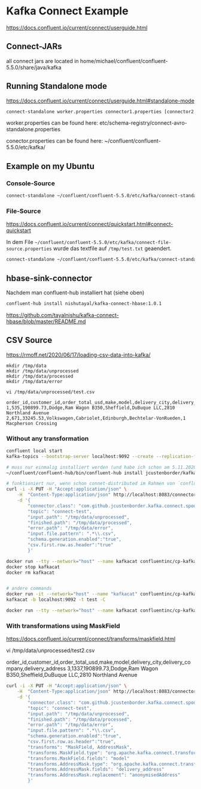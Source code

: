 # Kafka Connect Example
https://docs.confluent.io/current/connect/userguide.html

## Connect-JARs
all connect jars are located in home/michael/confluent/confluent-5.5.0/share/java/kafka

## Running Standalone mode
https://docs.confluent.io/current/connect/userguide.html#standalone-mode

```bash
connect-standalone worker.properties connector1.properties [connector2.properties connector3.properties ...]
```

worker.properties can be found here:
etc/schema-registry/connect-avro-standalone.properties

conector.properties can be found here:
~/confluent/confluent-5.5.0/etc/kafka/


## Example on my Ubuntu


### Console-Source
```bash
connect-standalone ~/confluent/confluent-5.5.0/etc/kafka/connect-standalone.properties ~/confluent/confluent-5.5.0/etc/kafka/connect-console-source.properties
```


### File-Source
https://docs.confluent.io/current/connect/quickstart.html#connect-quickstart

In dem File `~/confluent/confluent-5.5.0/etc/kafka/connect-file-source.properties` wurde das textfile auf `/tmp/test.txt` geaendert.

```bash
connect-standalone ~/confluent/confluent-5.5.0/etc/kafka/connect-standalone.properties ~/confluent/confluent-5.5.0/etc/kafka/connect-file-source.properties
```



## hbase-sink-connector
Nachdem man confluent-hub installiert hat (siehe oben)

```bash
confluent-hub install nishutayal/kafka-connect-hbase:1.0.1
```
https://github.com/tayalnishu/kafka-connect-hbase/blob/master/README.md



## CSV Source
https://rmoff.net/2020/06/17/loading-csv-data-into-kafka/

```
mkdir /tmp/data
mkdir /tmp/data/unprocessed
mkdir /tmp/data/processed
mkdir /tmp/data/error

vi /tmp/data/unprocessed/test.csv 

order_id,customer_id,order_total_usd,make,model,delivery_city,delivery_company,delivery_address
1,535,190899.73,Dodge,Ram Wagon B350,Sheffield,DuBuque LLC,2810 Northland Avenue
2,671,33245.53,Volkswagen,Cabriolet,Edinburgh,Bechtelar-VonRueden,1 Macpherson Crossing
```

### Without any transformation
```bash
confluent local start
kafka-topics --bootstrap-server localhost:9092 --create --replication-factor 1 --partitions 1 --topic connect-test

# muss nur einmalig installiert werden (und habe ich schon am 5.11.2020 gemacht)
~/confluent/confluent-hub/bin/confluent-hub install jcustenborder/kafka-connect-spooldir:2.0.46

# funktioniert nur, wenn schon connet-distributed im Rahmen von `confluent local start` gestartet wurde
curl -i -X PUT -H "Accept:application/json" \
    -H  "Content-Type:application/json" http://localhost:8083/connectors/source-csv-spooldir-00/config \
    -d '{
        "connector.class": "com.github.jcustenborder.kafka.connect.spooldir.SpoolDirCsvSourceConnector",
        "topic": "connect-test",
        "input.path": "/tmp/data/unprocessed",
        "finished.path": "/tmp/data/processed",
        "error.path": "/tmp/data/error",
        "input.file.pattern": ".*\\.csv",
        "schema.generation.enabled":"true",
        "csv.first.row.as.header":"true"
        }'

docker run --tty --network="host" --name kafkacat confluentinc/cp-kafkacat kafkacat -b localhost:9092 -t connect-test -C -J -s key=s -s value=avro -r localhost:8081 | jq '.payload'
docker stop kafkacat
docker rm kafkacat


# andere commands
docker run -it --network="host" --name "kafkacat" confluentinc/cp-kafkacat bash
kafkacat -b localhost:9092 -t test -C

docker run --tty --network="host" --name kafkacat confluentinc/cp-kafkacat kafkacat -b localhost:9092 -L
```


### With transformations using MaskField
https://docs.confluent.io/current/connect/transforms/maskfield.html

vi /tmp/data/unprocessed/test2.csv 

order_id,customer_id,order_total_usd,make,model,delivery_city,delivery_company,delivery_address
3,1337,190899.73,Dodge,Ram Wagon B350,Sheffield,DuBuque LLC,2810 Northland Avenue


```bash
curl -i -X PUT -H "Accept:application/json" \
    -H  "Content-Type:application/json" http://localhost:8083/connectors/source-csv-spooldir-00/config \
    -d '{
        "connector.class": "com.github.jcustenborder.kafka.connect.spooldir.SpoolDirCsvSourceConnector",
        "topic": "connect-test",
        "input.path": "/tmp/data/unprocessed",
        "finished.path": "/tmp/data/processed",
        "error.path": "/tmp/data/error",
        "input.file.pattern": ".*\\.csv",
        "schema.generation.enabled":"true",
        "csv.first.row.as.header":"true",
        "transforms": "MaskField, AddressMask",
        "transforms.MaskField.type": "org.apache.kafka.connect.transforms.MaskField$Value",
        "transforms.MaskField.fields": "model"
        "transforms.AddressMask.type": "org.apache.kafka.connect.transforms.MaskField$Value"
        "transforms.AddressMask.fields": "delivery_address"
        "transforms.AddressMask.replacement": "anonymisedAddress"
        }'
```